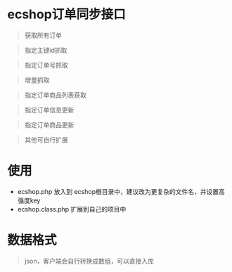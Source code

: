 # ecshop订单同步接口

> 获取所有订单

> 指定主键id抓取

> 指定订单号抓取

> 增量抓取

> 指定订单商品列表获取

> 指定订单信息更新

> 指定订单商品更新

> 其他可自行扩展

# 使用
* ecshop.php 放入到 ecshop根目录中，建议改为更复杂的文件名，并设置高强度key
* ecshop.class.php  扩展到自己的项目中


# 数据格式
> json，客户端会自行转换成数组，可以直接入库
